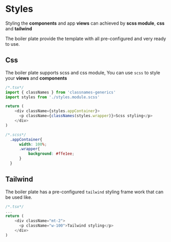 # Styles

Styling the **components** and app **views** can achieved by  **scss module**, **css** and **tailwind**

The boiler plate provide the template with all pre-configured and very ready to use.
## Css

The boiler plate supports scss and css module,
You can use `scss` to style your **views** and **components**

```js
/*.tsx*/
import { classNames } from 'classnames-generics'
import styles from './styles.module.scss'

return (
    <div className={styles.appContainer}>
      <p className={classNames(styles.wrapper)}>Scss styling</p>
    </div>
)
```
```css
/*.scss*/
  .appContainer{
      width: 100%;
      .wrapper{
          background: #ffe1ee;
      }
  }
```

## Tailwind

The boiler plate has a pre-configured `tailwind` styling frame work that can be used like.

```js
/*.tsx*/
...
return (
    <div className="mt-2">
      <p className="w-100">Tailwind styling</p>
    </div>
)
```